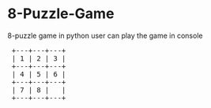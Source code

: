 # 8-Puzzle-Game
8-puzzle game in python
user can play the game in console
<pre>
 +---+---+---+
 | 1 | 2 | 3 |
 +---+---+---+
 | 4 | 5 | 6 |
 +---+---+---+
 | 7 | 8 |   |
 +---+---+---+
</pre>
